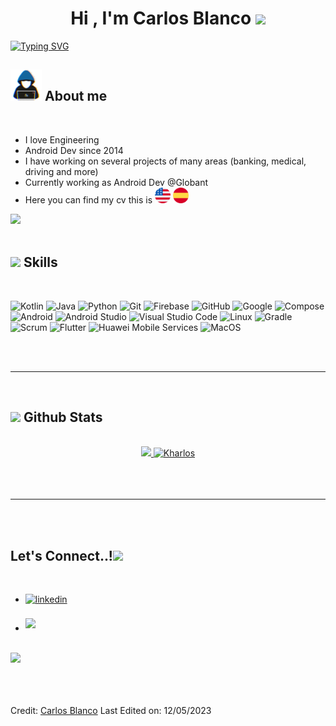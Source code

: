 
<h1 align="center"><b>Hi , I'm Carlos Blanco </b><img src="https://media.giphy.com/media/hvRJCLFzcasrR4ia7z/giphy.gif" width="35"></h1>

[![Typing SVG](https://readme-typing-svg.demolab.com/?font=Time+New+Roman&color=red&size=25&center=true&vCenter=true&width=600&height=100&lines=Carlos+Blanco..&hearts;Android+Developer,+Engineer,+PetLover+and+Gamer;Active+Learner/Researcher,;Love+to+learn+new+stuffs..<3)](https://git.io/typing-svg)
<br>



	
## <picture><img src = "https://github.com/Kharlos/Kharlos/blob/main/raw/assets/about_me.gif" width = 50px></picture> **About me**

<br>

- I love Engineering
- Android Dev since 2014
- I have working on several projects of many areas (banking, medical, driving and more)
- Currently working as Android Dev @Globant
- Here you can find my cv this is <a target="_blank" href="https://firebasestorage.googleapis.com/v0/b/cblanco-3748c.appspot.com/o/cv_cblanco_en.pdf?alt=media&token=fc834afd-1477-4681-bb07-56b06f5ba006"><picture><img src = "https://github.com/Kharlos/Kharlos/blob/main/raw/images/us.png" width = 25px heigth = 25px></picture></a> <a target="_blank" href="https://firebasestorage.googleapis.com/v0/b/cblanco-3748c.appspot.com/o/cv_cblanco_es.pdf?alt=media&token=dd622219-306b-4f53-a2b3-c71e760a7431"><picture><img src = "https://github.com/Kharlos/Kharlos/blob/main/raw/images/spain.png" width = 25px heigth = 25px></picture></a>

<img src="https://user-images.githubusercontent.com/73097560/115834477-dbab4500-a447-11eb-908a-139a6edaec5c.gif"><br><br>

## <img src="https://media2.giphy.com/media/QssGEmpkyEOhBCb7e1/giphy.gif?cid=ecf05e47a0n3gi1bfqntqmob8g9aid1oyj2wr3ds3mg700bl&rid=giphy.gif" width ="25"><b> Skills</b>
<br>

<p align="center">

![Kotlin](https://img.shields.io/badge/Kotlin-7F52FF?style=for-the-badge&logo=kotlin&logoColor=white)
![Java](https://img.shields.io/badge/Java-E76161?style=for-the-badge&logo=openjdk&logoColor=white)
![Python](https://img.shields.io/badge/Python%20-%2314354C.svg?style=for-the-badge&logo=python&logoColor=white)
![Git](https://img.shields.io/badge/git-%23F05033.svg?style=for-the-badge&logo=git&logoColor=white)
![Firebase](https://img.shields.io/badge/Firebase-FFCA28?style=for-the-badge&logo=firebase&logoColor=white)
![GitHub](https://img.shields.io/badge/github-%23121011.svg?style=for-the-badge&logo=github&logoColor=white)
![Google](https://img.shields.io/badge/google-%234285F4.svg?style=for-the-badge&logo=google&logoColor=white)
![Compose](https://img.shields.io/badge/Compose-4285F4?style=for-the-badge&logo=jetpackcompose&logoColor=white)
![Android](https://img.shields.io/badge/Android-%19A7CE.svg?style=for-the-badge&logo=android&logoColor=white)
![Android Studio](https://img.shields.io/badge/Android%20Studio%20-3DDC84?style=for-the-badge&logo=androidstudio&logoColor=white)
![Visual Studio Code](https://img.shields.io/badge/Visual%20Studio%20Code-0078d7.svg?style=for-the-badge&logo=visual-studio-code&logoColor=white)
![Linux](https://img.shields.io/badge/Linux-FCC624?style=for-the-badge&logo=linux&logoColor=black) 
![Gradle](https://img.shields.io/badge/Gradle-02303A?style=for-the-badge&logo=gradle&logoColor=white)
![Scrum](https://img.shields.io/badge/Scrum-009FDA?style=for-the-badge&logo=scrumalliance&logoColor=white)
![Flutter](https://img.shields.io/badge/Flutter-02569B?style=for-the-badge&logo=flutter&logoColor=white)
![Huawei Mobile Services](https://img.shields.io/badge/Huawei-FF0000?style=for-the-badge&logo=huawei&logoColor=white)
![MacOS](https://img.shields.io/badge/MacOS-000000?style=for-the-badge&logo=macos&logoColor=white)
</p>

<br>
<br>

-----

<br>


## <img src="https://media.giphy.com/media/iY8CRBdQXODJSCERIr/giphy.gif" width="35"><b> Github Stats </b>
<br>

<div align="center">

<a href="https://github.com/Kharlos">
  <img src="https://github-readme-stats.vercel.app/api?username=Kharlos&include_all_commits=true&count_private=true&show_icons=true&line_height=20&title_color=7A7ADB&icon_color=2234AE&text_color=D3D3D3&bg_color=0,000000,130F40" width="450"/>
  <img src="https://github-readme-stats.vercel.app/api/top-langs?username=Kharlos&show_icons=true&locale=en&layout=compact&line_height=20&title_color=7A7ADB&icon_color=2234AE&text_color=D3D3D3&bg_color=0,000000,130F40" width="375"  alt="Kharlos"/>

</a>
</div>

<br>
<br>
<br>

-----

<br>
<br>

## <b> Let's Connect..!</b><img src="https://github.com/Kharlos/raw/assets/handshake.gif" width ="80">
<br>
<div align='left'>

<ul>

<li>
<a href="https://www.linkedin.com/in/carlos-alberto-blanco-vivas-936552149/" target="_blank">
<img src="https://img.shields.io/badge/linkedin:  Kharlos-%2300acee.svg?color=405DE6&style=for-the-badge&logo=linkedin&logoColor=white" alt=linkedin style="margin-bottom: 5px;"/>
</a>
</li>

<br>

<li>
<a href="mailto:karlosblanco000@gmail.com" target="_blank">
<img src="https://img.shields.io/badge/gmail:  Kharlos-%23EA4335.svg?style=for-the-badge&logo=gmail&logoColor=white" t=mail style="margin-bottom: 5px;" />
</a>
</li>
</div>

<br>
<img src="https://user-images.githubusercontent.com/73097560/115834477-dbab4500-a447-11eb-908a-139a6edaec5c.gif">

<br>
<br>
<br>
<br>

Credit: [Carlos Blanco](https://github.com/Kharlos)
Last Edited on: 12/05/2023